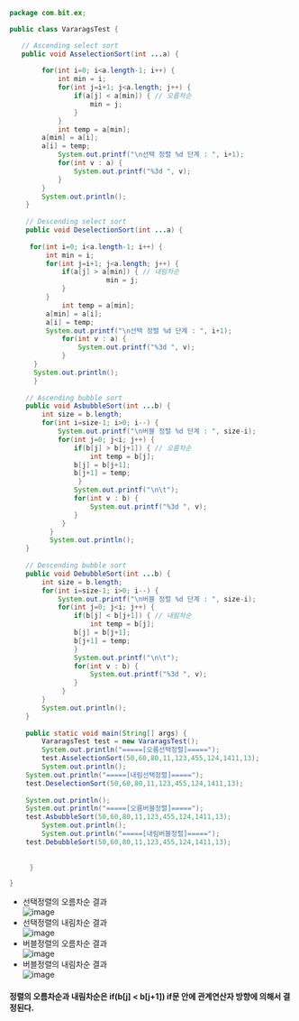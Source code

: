 ```java  
package com.bit.ex;

public class VararagsTest {

   // Ascending select sort
   public void AsselectionSort(int ...a) {
        
        for(int i=0; i<a.length-1; i++) {
            int min = i;
            for(int j=i+1; j<a.length; j++) { 
                if(a[j] < a[min]) { // 오름차순 
                    min = j;
                }
            }
            int temp = a[min];
	    a[min] = a[i];
	    a[i] = temp;
            System.out.printf("\n선택 정렬 %d 단계 : ", i+1);
            for(int v : a) {
                System.out.printf("%3d ", v);
            }         
        }
        System.out.println();
    }
	
    // Descending select sort
    public void DeselectionSort(int ...a) {
	        
	 for(int i=0; i<a.length-1; i++) {
	     int min = i;
	     for(int j=i+1; j<a.length; j++) { 
	         if(a[j] > a[min]) { // 내림차순 
	                    min = j;
	         }
	     }
             int temp = a[min];
	     a[min] = a[i];
	     a[i] = temp;
	     System.out.printf("\n선택 정렬 %d 단계 : ", i+1);
             for(int v : a) {
                 System.out.printf("%3d ", v);
             }         
	  }
	  System.out.println();
      }
	
    // Ascending bubble sort
    public void AsbubbleSort(int ...b) {
        int size = b.length;
        for(int i=size-1; i>0; i--) {
            System.out.printf("\n버블 정렬 %d 단계 : ", size-i);
            for(int j=0; j<i; j++) {
                if(b[j] > b[j+1]) { // 오름차순
                    int temp = b[j];
        	    b[j] = b[j+1];
        	    b[j+1] = temp;
                 }
                System.out.printf("\n\t");
                for(int v : b) {
                    System.out.printf("%3d ", v);
                }
             }            
          }
          System.out.println();
    }
    
    // Descending bubble sort
    public void DebubbleSort(int ...b) {
        int size = b.length;
        for(int i=size-1; i>0; i--) {
            System.out.printf("\n버블 정렬 %d 단계 : ", size-i);
            for(int j=0; j<i; j++) {
                if(b[j] < b[j+1]) { // 내림차순
                    int temp = b[j];
        	    b[j] = b[j+1];
        	    b[j+1] = temp;
                }
                System.out.printf("\n\t");
                for(int v : b) {
                    System.out.printf("%3d ", v);
                }
             }            
        }
        System.out.println();
    }
	
    public static void main(String[] args) {
        VararagsTest test = new VararagsTest();
        System.out.println("=====[오름선택정렬]=====");
        test.AsselectionSort(50,60,80,11,123,455,124,1411,13);
        System.out.println();
	System.out.println("=====[내림선택정렬]=====");
	test.DeselectionSort(50,60,80,11,123,455,124,1411,13);
		
	System.out.println();
	System.out.println("=====[오름버블정렬]=====");
	test.AsbubbleSort(50,60,80,11,123,455,124,1411,13);
        System.out.println();
        System.out.println("=====[내림버블정렬]=====");
	test.DebubbleSort(50,60,80,11,123,455,124,1411,13);    
		
		
     }

}
```  
  - 선택정렬의 오름차순 결과    
  ![image](https://user-images.githubusercontent.com/67041069/87312294-54957c00-c55b-11ea-91e0-fd2aae48c76a.png)  
  - 선택정렬의 내림차순 결과  
  ![image](https://user-images.githubusercontent.com/67041069/87312408-7abb1c00-c55b-11ea-85e4-b8878608185c.png)  
  - 버블정렬의 오름차순 결과  
  ![image](https://user-images.githubusercontent.com/67041069/87312524-a2aa7f80-c55b-11ea-9787-121b8dd955fa.png)  
  - 버블정렬의 내림차순 결과  
  ![image](https://user-images.githubusercontent.com/67041069/87312565-b1913200-c55b-11ea-9f44-265ea002d333.png)  
  #### 정렬의 오름차순과 내림차순은 if(b[j] < b[j+1]) if문 안에 관계연산자 방향에 의해서 결정된다.  
  
